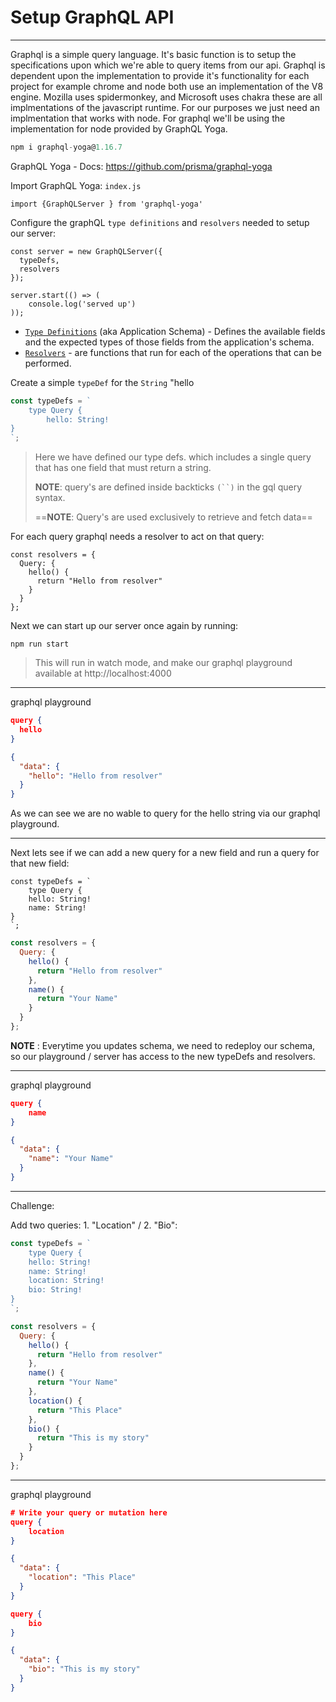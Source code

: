 # Setup GraphQL API

---------------------------------

Graphql is a simple query language. It's basic function is to setup the specifications upon which we're able to query items from our api. Graphql is dependent upon the implementation to provide it's functionality for each project for example chrome and node both use an implementation of the V8 engine. Mozilla uses spidermonkey, and Microsoft uses chakra these are all implmentations of the javascript runtime. For our purposes we just need an implmentation that works with node. For graphql we'll be using the implementation for node provided by GraphQL Yoga.

```js
npm i graphql-yoga@1.16.7
```

GraphQL Yoga - Docs: https://github.com/prisma/graphql-yoga



Import GraphQL Yoga: `index.js`

```react
import {GraphQLServer } from 'graphql-yoga'
```

Configure the graphQL `type definitions` and `resolvers` needed to setup our server:

```react
const server = new GraphQLServer({
  typeDefs,
  resolvers
});

server.start(() => (
	console.log('served up')
));
```

- <u>`Type Definitions`</u> (aka Application Schema) - Defines the available fields and the expected types of those fields from the application's schema.
- <u>`Resolvers`</u> - are functions that run for each of the operations that can be performed.



Create a simple `typeDef` for the `String` "hello

```js
const typeDefs = `
	type Query {
		hello: String!
}
`;
```

> Here we have defined our type defs. which includes a single query that has one field that must return a string.
>
> **NOTE**: query's are defined inside backticks `(``)` in the gql query syntax.
>
> ==**NOTE**: Query's are used exclusively to retrieve and fetch data==



For each query graphql needs a resolver to act on that query:

```react
const resolvers = {
  Query: {
    hello() {
      return "Hello from resolver"
    }
  }
};
```



Next we can start up our server once again by running:

```shell
npm run start
```

> This will run in watch mode, and make our graphql playground available at http://localhost:4000



---------------------------------

graphql playground

```json
query {
  hello
}
```

```json
{
  "data": {
    "hello": "Hello from resolver"
  }
}
```

As we can see we are no wable to query for the hello string via our graphql playground.

---------------------------------



Next lets see if we can add a new query for a new field and run a query for that new field:

```react
const typeDefs = `
	type Query {
    hello: String!
    name: String!
}
`;
```

```js
const resolvers = {
  Query: {
    hello() {
      return "Hello from resolver"
    },
    name() {
      return "Your Name"
    }
  }
};
```



**NOTE** : Everytime you updates schema, we need to redeploy our schema, so our playground / server has access to the new typeDefs and resolvers. 

------

graphql playground

```json
query {
	name
}
```

```json
{
  "data": {
    "name": "Your Name"
  }
}
```

---------------------------------

Challenge:

Add two queries:  1. "Location" /  2. "Bio":

```js
const typeDefs = `
	type Query {
    hello: String!
    name: String!
    location: String!
    bio: String!
}
`;

const resolvers = {
  Query: {
    hello() {
      return "Hello from resolver"
    },
    name() {
      return "Your Name"
    },
    location() {
      return "This Place"
    },
    bio() {
      return "This is my story"
    }
  }
};
```



---------------------------------

graphql playground

```json
# Write your query or mutation here
query {
	location
}
```

```json
{
  "data": {
    "location": "This Place"
  }
}
```

```json
query {
	bio
}
```

```json
{
  "data": {
    "bio": "This is my story"
  }
}
```


